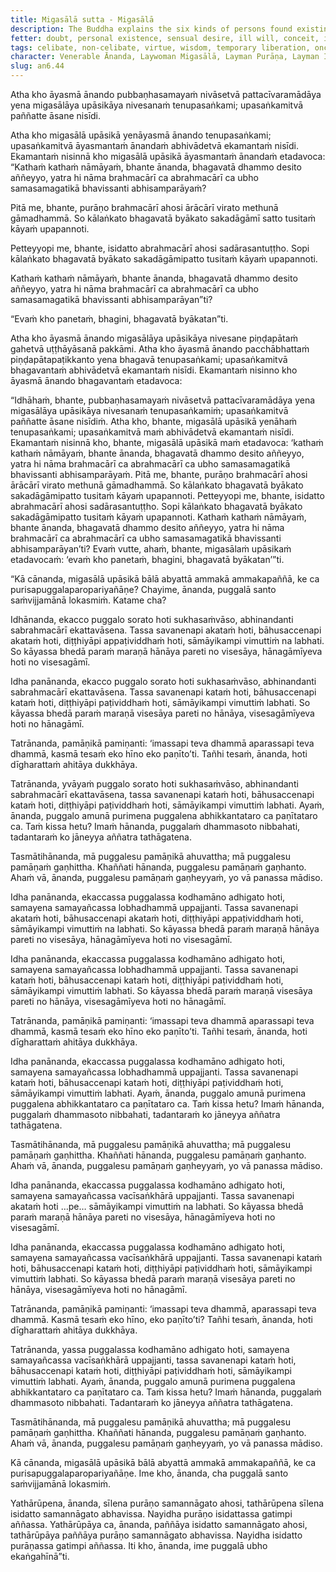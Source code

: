 ```yaml
---
title: Migasālā sutta - Migasālā
description: The Buddha explains the six kinds of persons found existing in the world based on their mental qualities and understanding of the teachings.
fetter: doubt, personal existence, sensual desire, ill will, conceit, ignorance
tags: celibate, non-celibate, virtue, wisdom, temporary liberation, once-returner, Tusita heaven, Dhamma, Tathāgata, superior faculties, inferior faculties, harm, suffering, anger, pride, impulsive speech, harmful speech, decline, distinction, path, judgment, measurement, an, an6
character: Venerable Ānanda, Laywoman Migasālā, Layman Purāṇa, Layman Isidatta
slug: an6.44
---
```


Atha kho āyasmā ānando pubbaṇhasamayaṁ nivāsetvā pattacīvaramādāya yena migasālāya upāsikāya nivesanaṁ tenupasaṅkami; upasaṅkamitvā paññatte āsane nisīdi.

Atha kho migasālā upāsikā yenāyasmā ānando tenupasaṅkami; upasaṅkamitvā āyasmantaṁ ānandaṁ abhivādetvā ekamantaṁ nisīdi. Ekamantaṁ nisinnā kho migasālā upāsikā āyasmantaṁ ānandaṁ etadavoca: “Kathaṁ kathaṁ nāmāyaṁ, bhante ānanda, bhagavatā dhammo desito aññeyyo, yatra hi nāma brahmacārī ca abrahmacārī ca ubho samasamagatikā bhavissanti abhisamparāyaṁ?

Pitā me, bhante, purāṇo brahmacārī ahosi ārācārī virato methunā gāmadhammā. So kālaṅkato bhagavatā byākato sakadāgāmī satto tusitaṁ kāyaṁ upapannoti.

Petteyyopi me, bhante, isidatto abrahmacārī ahosi sadārasantuṭṭho. Sopi kālaṅkato bhagavatā byākato sakadāgāmipatto tusitaṁ kāyaṁ upapannoti.

Kathaṁ kathaṁ nāmāyaṁ, bhante ānanda, bhagavatā dhammo desito aññeyyo, yatra hi nāma brahmacārī ca abrahmacārī ca ubho samasamagatikā bhavissanti abhisamparāyan”ti?

“Evaṁ kho panetaṁ, bhagini, bhagavatā byākatan”ti.

Atha kho āyasmā ānando migasālāya upāsikāya nivesane piṇḍapātaṁ gahetvā uṭṭhāyāsanā pakkāmi. Atha kho āyasmā ānando pacchābhattaṁ piṇḍapātapaṭikkanto yena bhagavā tenupasaṅkami; upasaṅkamitvā bhagavantaṁ abhivādetvā ekamantaṁ nisīdi. Ekamantaṁ nisinno kho āyasmā ānando bhagavantaṁ etadavoca:

“Idhāhaṁ, bhante, pubbaṇhasamayaṁ nivāsetvā pattacīvaramādāya yena migasālāya upāsikāya nivesanaṁ tenupasaṅkamiṁ; upasaṅkamitvā paññatte āsane nisīdiṁ. Atha kho, bhante, migasālā upāsikā yenāhaṁ tenupasaṅkami; upasaṅkamitvā maṁ abhivādetvā ekamantaṁ nisīdi. Ekamantaṁ nisinnā kho, bhante, migasālā upāsikā maṁ etadavoca: ‘kathaṁ kathaṁ nāmāyaṁ, bhante ānanda, bhagavatā dhammo desito aññeyyo, yatra hi nāma brahmacārī ca abrahmacārī ca ubho samasamagatikā bhavissanti abhisamparāyaṁ. Pitā me, bhante, purāṇo brahmacārī ahosi ārācārī virato methunā gāmadhammā. So kālaṅkato bhagavatā byākato sakadāgāmipatto tusitaṁ kāyaṁ upapannoti. Petteyyopi me, bhante, isidatto abrahmacārī ahosi sadārasantuṭṭho. Sopi kālaṅkato bhagavatā byākato sakadāgāmipatto tusitaṁ kāyaṁ upapannoti. Kathaṁ kathaṁ nāmāyaṁ, bhante ānanda, bhagavatā dhammo desito aññeyyo, yatra hi nāma brahmacārī ca abrahmacārī ca ubho samasamagatikā bhavissanti abhisamparāyan’ti? Evaṁ vutte, ahaṁ, bhante, migasālaṁ upāsikaṁ etadavocaṁ: ‘evaṁ kho panetaṁ, bhagini, bhagavatā byākatan’”ti.

“Kā cānanda, migasālā upāsikā bālā abyattā ammakā ammakapaññā, ke ca purisapuggalaparopariyañāṇe? Chayime, ānanda, puggalā santo saṁvijjamānā lokasmiṁ. Katame cha?

Idhānanda, ekacco puggalo sorato hoti sukhasaṁvāso, abhinandanti sabrahmacārī ekattavāsena. Tassa savanenapi akataṁ hoti, bāhusaccenapi akataṁ hoti, diṭṭhiyāpi appaṭividdhaṁ hoti, sāmāyikampi vimuttiṁ na labhati. So kāyassa bhedā paraṁ maraṇā hānāya pareti no visesāya, hānagāmīyeva hoti no visesagāmī.

Idha panānanda, ekacco puggalo sorato hoti sukhasaṁvāso, abhinandanti sabrahmacārī ekattavāsena. Tassa savanenapi kataṁ hoti, bāhusaccenapi kataṁ hoti, diṭṭhiyāpi paṭividdhaṁ hoti, sāmāyikampi vimuttiṁ labhati. So kāyassa bhedā paraṁ maraṇā visesāya pareti no hānāya, visesagāmīyeva hoti no hānagāmī.

Tatrānanda, pamāṇikā pamiṇanti: ‘imassapi teva dhammā aparassapi teva dhammā, kasmā tesaṁ eko hīno eko paṇīto’ti. Tañhi tesaṁ, ānanda, hoti dīgharattaṁ ahitāya dukkhāya.

Tatrānanda, yvāyaṁ puggalo sorato hoti sukhasaṁvāso, abhinandanti sabrahmacārī ekattavāsena, tassa savanenapi kataṁ hoti, bāhusaccenapi kataṁ hoti, diṭṭhiyāpi paṭividdhaṁ hoti, sāmāyikampi vimuttiṁ labhati. Ayaṁ, ānanda, puggalo amunā purimena puggalena abhikkantataro ca paṇītataro ca. Taṁ kissa hetu? Imaṁ hānanda, puggalaṁ dhammasoto nibbahati, tadantaraṁ ko jāneyya aññatra tathāgatena.

Tasmātihānanda, mā puggalesu pamāṇikā ahuvattha; mā puggalesu pamāṇaṁ gaṇhittha. Khaññati hānanda, puggalesu pamāṇaṁ gaṇhanto. Ahaṁ vā, ānanda, puggalesu pamāṇaṁ gaṇheyyaṁ, yo vā panassa mādiso.

Idha panānanda, ekaccassa puggalassa kodhamāno adhigato hoti, samayena samayañcassa lobhadhammā uppajjanti. Tassa savanenapi akataṁ hoti, bāhusaccenapi akataṁ hoti, diṭṭhiyāpi appaṭividdhaṁ hoti, sāmāyikampi vimuttiṁ na labhati. So kāyassa bhedā paraṁ maraṇā hānāya pareti no visesāya, hānagāmīyeva hoti no visesagāmī.

Idha panānanda, ekaccassa puggalassa kodhamāno adhigato hoti, samayena samayañcassa lobhadhammā uppajjanti. Tassa savanenapi kataṁ hoti, bāhusaccenapi kataṁ hoti, diṭṭhiyāpi paṭividdhaṁ hoti, sāmāyikampi vimuttiṁ labhati. So kāyassa bhedā paraṁ maraṇā visesāya pareti no hānāya, visesagāmīyeva hoti no hānagāmī.

Tatrānanda, pamāṇikā pamiṇanti: ‘imassapi teva dhammā aparassapi teva dhammā, kasmā tesaṁ eko hīno eko paṇīto’ti. Tañhi tesaṁ, ānanda, hoti dīgharattaṁ ahitāya dukkhāya.

Idha panānanda, ekaccassa puggalassa kodhamāno adhigato hoti, samayena samayañcassa lobhadhammā uppajjanti. Tassa savanenapi kataṁ hoti, bāhusaccenapi kataṁ hoti, diṭṭhiyāpi paṭividdhaṁ hoti, sāmāyikampi vimuttiṁ labhati. Ayaṁ, ānanda, puggalo amunā purimena puggalena abhikkantataro ca paṇītataro ca. Taṁ kissa hetu? Imaṁ hānanda, puggalaṁ dhammasoto nibbahati, tadantaraṁ ko jāneyya aññatra tathāgatena.

Tasmātihānanda, mā puggalesu pamāṇikā ahuvattha; mā puggalesu pamāṇaṁ gaṇhittha. Khaññati hānanda, puggalesu pamāṇaṁ gaṇhanto. Ahaṁ vā, ānanda, puggalesu pamāṇaṁ gaṇheyyaṁ, yo vā panassa mādiso.

Idha panānanda, ekaccassa puggalassa kodhamāno adhigato hoti, samayena samayañcassa vacīsaṅkhārā uppajjanti. Tassa savanenapi akataṁ hoti …pe… sāmāyikampi vimuttiṁ na labhati. So kāyassa bhedā paraṁ maraṇā hānāya pareti no visesāya, hānagāmīyeva hoti no visesagāmī.

Idha panānanda, ekaccassa puggalassa kodhamāno adhigato hoti, samayena samayañcassa vacīsaṅkhārā uppajjanti. Tassa savanenapi kataṁ hoti, bāhusaccenapi kataṁ hoti, diṭṭhiyāpi paṭividdhaṁ hoti, sāmāyikampi vimuttiṁ labhati. So kāyassa bhedā paraṁ maraṇā visesāya pareti no hānāya, visesagāmīyeva hoti no hānagāmī.

Tatrānanda, pamāṇikā pamiṇanti: ‘imassapi teva dhammā, aparassapi teva dhammā. Kasmā tesaṁ eko hīno, eko paṇīto’ti? Tañhi tesaṁ, ānanda, hoti dīgharattaṁ ahitāya dukkhāya.

Tatrānanda, yassa puggalassa kodhamāno adhigato hoti, samayena samayañcassa vacīsaṅkhārā uppajjanti, tassa savanenapi kataṁ hoti, bāhusaccenapi kataṁ hoti, diṭṭhiyāpi paṭividdhaṁ hoti, sāmāyikampi vimuttiṁ labhati. Ayaṁ, ānanda, puggalo amunā purimena puggalena abhikkantataro ca paṇītataro ca. Taṁ kissa hetu? Imaṁ hānanda, puggalaṁ dhammasoto nibbahati. Tadantaraṁ ko jāneyya aññatra tathāgatena.

Tasmātihānanda, mā puggalesu pamāṇikā ahuvattha; mā puggalesu pamāṇaṁ gaṇhittha. Khaññati hānanda, puggalesu pamāṇaṁ gaṇhanto. Ahaṁ vā, ānanda, puggalesu pamāṇaṁ gaṇheyyaṁ, yo vā panassa mādiso.

Kā cānanda, migasālā upāsikā bālā abyattā ammakā ammakapaññā, ke ca purisapuggalaparopariyañāṇe. Ime kho, ānanda, cha puggalā santo saṁvijjamānā lokasmiṁ.

Yathārūpena, ānanda, sīlena purāṇo samannāgato ahosi, tathārūpena sīlena isidatto samannāgato abhavissa. Nayidha purāṇo isidattassa gatimpi aññassa. Yathārūpāya ca, ānanda, paññāya isidatto samannāgato ahosi, tathārūpāya paññāya purāṇo samannāgato abhavissa. Nayidha isidatto purāṇassa gatimpi aññassa. Iti kho, ānanda, ime puggalā ubho ekaṅgahīnā”ti.
